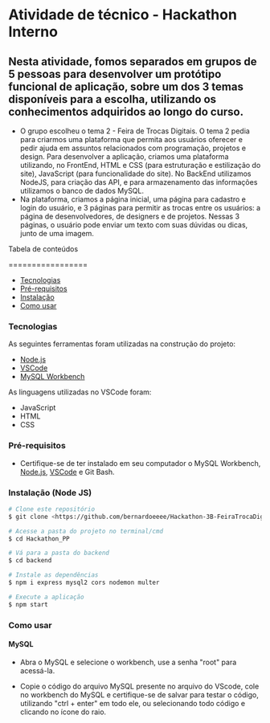 # Atividade de técnico - Hackathon Interno
## Nesta atividade, fomos separados em grupos de 5 pessoas para desenvolver um protótipo funcional de aplicação, sobre um dos 3 temas disponíveis para a escolha, utilizando os conhecimentos adquiridos ao longo do curso.
- O grupo escolheu o tema 2 - Feira de Trocas Digitais. O tema 2 pedia para criarmos uma plataforma que permita aos usuários oferecer e pedir ajuda em assuntos relacionados com programação, projetos e design. Para desenvolver a aplicação, criamos uma plataforma utilizando, no FrontEnd, HTML e CSS (para estruturação e estilização do site), JavaScript (para funcionalidade do site). No BackEnd utilizamos NodeJS, para criação das API, e para armazenamento das informações utilizamos o banco de dados MySQL.
- Na plataforma, criamos a página inicial, uma página para cadastro e login do usuário, e 3 páginas para permitir as trocas entre os usuários: a página de desenvolvedores, de designers e de projetos. Nessas 3 páginas, o usuário pode enviar um texto com suas dúvidas ou dicas, junto de uma imagem.

Tabela de conteúdos

=================

<!--ts-->
   * [Tecnologias](#tecnologias)
   * [Pré-requisitos](#pre-requisitos)
   * [Instalação](#instalacao)
   * [Como usar](#como-usar)
<!--te-->

### Tecnologias

As seguintes ferramentas foram utilizadas na construção do projeto:

- [Node.js](https://nodejs.org/en/)
- [VSCode](https://code.visualstudio.com/)
- [MySQL Workbench](https://https://www.mysql.com/)

As linguagens utilizadas no VSCode foram:

- JavaScript
- HTML
- CSS

### Pré-requisitos

- Certifique-se de ter instalado em seu computador o MySQL Workbench, [Node.js](https://nodejs.org/en/), [VSCode](https://code.visualstudio.com/) e Git Bash.


### Instalação (Node JS)

```bash
# Clone este repositório
$ git clone <https://github.com/bernardoeeee/Hackathon-3B-FeiraTrocaDigital.git>

# Acesse a pasta do projeto no terminal/cmd
$ cd Hackathon_PP

# Vá para a pasta do backend
$ cd backend

# Instale as dependências
$ npm i express mysql2 cors nodemon multer

# Execute a aplicação
$ npm start


```

### Como usar

#### MySQL
- Abra o MySQL e selecione o workbench, use a senha "root" para acessá-la.

- Copie o código do arquivo MySQL presente no arquivo do VScode, cole no workbench do MySQL e certifique-se de salvar para testar o código, utilizando "ctrl + enter" em todo ele, ou selecionando todo código e clicando no ícone do raio.
